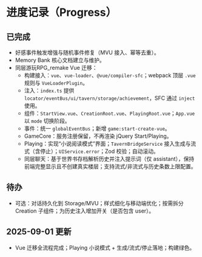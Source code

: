 # 进度记录（Progress）

## 已完成

- 好感事件触发增强与随机事件修复（MVU 接入、幂等去重）。
- Memory Bank 核心文档建立与维护。
- 同层游玩RPG_remake Vue 迁移：
  - 构建接入：`vue`、`vue-loader`、`@vue/compiler-sfc`；webpack 顶层 `.vue` 规则与 `VueLoaderPlugin`。
  - 注入：`index.ts` 提供 `locator/eventBus/ui/tavern/storage/achievement`，SFC 通过 `inject` 使用。
  - 组件：`StartView.vue`、`CreationRoot.vue`、`PlayingRoot.vue`；`App.vue` 以 `mode` 切换阶段。
  - 事件：统一 `globalEventBus`；新增 `game:start-create-vue`。
  - GameCore：服务注册保留，不再渲染 jQuery Start/Playing。
  - Playing：实现“小说阅读模式”界面；`TavernBridgeService` 接入生成与流式（含停止）；`UIService.error`；Zod 校验；自动滚动。
  - 同层聊天：基于世界书存档解析历史并注入提示词（仅 assistant），保持前端完整显示且不创建真实楼层；支持流式/非流式与历史条数上限配置。

## 待办

- 可选：对话持久化到 Storage/MVU；样式细化与移动端优化；按需拆分 Creation 子组件；为历史注入增加开关（是否包含 user）。

## 2025-09-01 更新

- Vue 迁移全流程完成；Playing 小说模式 + 生成/流式/停止落地；构建绿色。
